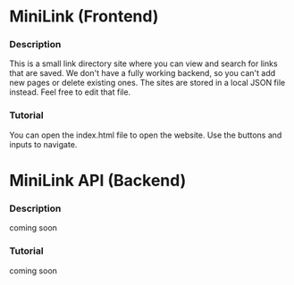# MiniLink (Frontend)
### Description
This is a small link directory site where you can view and search for links that are saved. We don't have a fully working backend, so you can't add new pages or delete existing ones. The sites are stored in a local JSON file instead. Feel free to edit that file.
### Tutorial
You can open the index.html file to open the website. Use the buttons and inputs to navigate.

# MiniLink API (Backend)
### Description
coming soon
### Tutorial
coming soon







